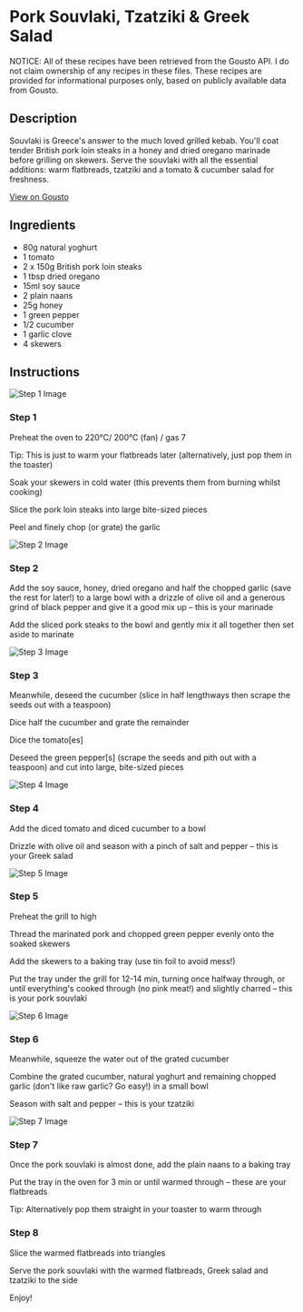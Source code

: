 # Pork Souvlaki, Tzatziki & Greek Salad 

NOTICE: All of these recipes have been retrieved from the Gousto API. I do not claim ownership of any recipes in these files. These recipes are provided for informational purposes only, based on publicly available data from Gousto.

## Description

Souvlaki is Greece's answer to the much loved grilled kebab. You'll coat tender British pork loin steaks in a honey and dried oregano marinade before grilling on skewers. Serve the souvlaki with all the essential additions: warm flatbreads, tzatziki and a tomato & cucumber salad for freshness.

[View on Gousto](https://www.gousto.co.uk/recipes/cookbook/pork-souvlaki-tzatziki-greek-salad)

## Ingredients

- 80g natural yoghurt
- 1 tomato
- 2 x 150g British pork loin steaks
- 1 tbsp dried oregano
- 15ml soy sauce	 
- 2 plain naans
- 25g honey
- 1 green pepper
- 1/2 cucumber
- 1 garlic clove
- 4 skewers

## Instructions

![Step 1 Image](https://production-media.gousto.co.uk/cms/recipe-step-image/1069.-step-1-x200.jpg)

### Step 1

Preheat the oven to 220°C/ 200°C (fan) / gas 7

Tip: This is just to warm your flatbreads later (alternatively, just pop them in the toaster)

Soak your skewers in cold water (this prevents them from burning whilst cooking)

Slice the pork loin steaks into large bite-sized pieces

Peel and finely chop (or grate) the garlic

![Step 2 Image](https://production-media.gousto.co.uk/cms/recipe-step-image/1069.-step-2-x200.jpg)

### Step 2

Add the soy sauce, honey, dried oregano and half the chopped garlic (save the rest for later!) to a large bowl with a drizzle of olive oil and a generous grind of black pepper and give it a good mix up – this is your marinade

Add the sliced pork steaks to the bowl and gently mix it all together then set aside to marinate

![Step 3 Image](https://production-media.gousto.co.uk/cms/recipe-step-image/1069.-step-3-x200.jpg)

### Step 3

Meanwhile, deseed the cucumber (slice in half lengthways then scrape the seeds out with a teaspoon)

Dice half the cucumber and grate the remainder

Dice the tomato<span class="text-danger">[es]</span>

Deseed the green pepper<span class="text-danger">[s]</span> (scrape the seeds and pith out with a teaspoon) and cut into large, bite-sized pieces

![Step 4 Image](https://production-media.gousto.co.uk/cms/recipe-step-image/1069.-step-4-x200.jpg)

### Step 4

Add the diced tomato and diced cucumber to a bowl

Drizzle with olive oil and season with a pinch of salt and pepper – this is your Greek salad

![Step 5 Image](https://production-media.gousto.co.uk/cms/recipe-step-image/1069.-step-5-x200.jpg)

### Step 5

Preheat the grill to high

Thread the marinated pork and chopped green pepper evenly onto the soaked skewers

Add the skewers to a baking tray (use tin foil to avoid mess!)

Put the tray under the grill for 12-14 min, turning once halfway through, or until everything's cooked through (no pink meat!) and slightly charred – this is your pork souvlaki

![Step 6 Image](https://production-media.gousto.co.uk/cms/recipe-step-image/1069.-step-6-x200.jpg)

### Step 6

Meanwhile, squeeze the water out of the grated cucumber

Combine the grated cucumber, natural yoghurt and remaining chopped garlic (don't like raw garlic? Go easy!) in a small bowl

Season with salt and pepper – this is your tzatziki

![Step 7 Image](https://production-media.gousto.co.uk/cms/recipe-step-image/1069.-step-7-x200.jpg)

### Step 7

Once the pork souvlaki is almost done, add the plain naans to a baking tray

Put the tray in the oven for 3 min or until warmed through – these are your flatbreads

Tip: Alternatively pop them straight in your toaster to warm through

### Step 8

Slice the warmed flatbreads into triangles

Serve the pork souvlaki with the warmed flatbreads, Greek salad and tzatziki to the side

Enjoy!

